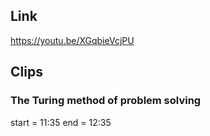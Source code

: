 ## Link
https://youtu.be/XGqbieVcjPU

## Clips

### The Turing method of problem solving
start = 11:35
end = 12:35